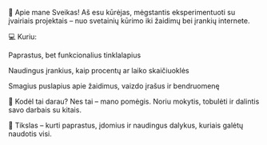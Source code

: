👋 Apie mane
Sveikas! Aš esu kūrėjas, mėgstantis eksperimentuoti su įvairiais projektais – nuo svetainių kūrimo iki žaidimų bei įrankių internete.

💻 Kuriu:

Paprastus, bet funkcionalius tinklalapius

Naudingus įrankius, kaip procentų ar laiko skaičiuoklės

Smagius puslapius apie žaidimus, vaizdo įrašus ir bendruomenę

🎯 Kodėl tai darau?
Nes tai – mano pomėgis. Noriu mokytis, tobulėti ir dalintis savo darbais su kitais.

🚀 Tikslas – kurti paprastus, įdomius ir naudingus dalykus, kuriais galėtų naudotis visi.